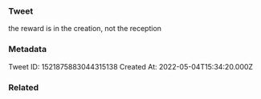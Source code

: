 ### Tweet
the reward is in the creation, not the reception

### Metadata
Tweet ID: 1521875883044315138
Created At: 2022-05-04T15:34:20.000Z

### Related

